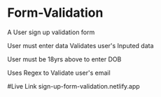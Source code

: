# Form-Validation

A User sign up validation form

User must enter data
Validates user's Inputed data


User must be 18yrs above to enter DOB

Uses Regex to Validate user's email


#Live Link
sign-up-form-validation.netlify.app